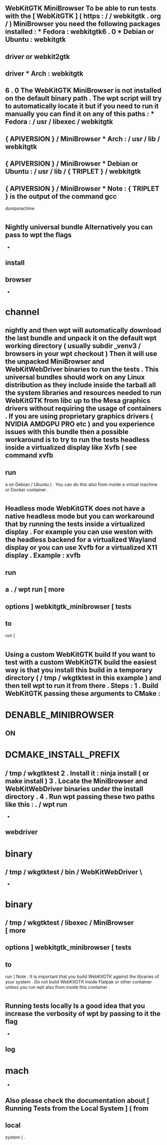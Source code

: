 #
WebKitGTK
MiniBrowser
To
be
able
to
run
tests
with
the
[
WebKitGTK
]
(
https
:
/
/
webkitgtk
.
org
/
)
MiniBrowser
you
need
the
following
packages
installed
:
*
Fedora
:
webkitgtk6
.
0
*
Debian
or
Ubuntu
:
webkitgtk
-
driver
or
webkit2gtk
-
driver
*
Arch
:
webkitgtk
-
6
.
0
The
WebKitGTK
MiniBrowser
is
not
installed
on
the
default
binary
path
.
The
wpt
script
will
try
to
automatically
locate
it
but
if
you
need
to
run
it
manually
you
can
find
it
on
any
of
this
paths
:
*
Fedora
:
/
usr
/
libexec
/
webkitgtk
-
{
APIVERSION
}
/
MiniBrowser
*
Arch
:
/
usr
/
lib
/
webkitgtk
-
{
APIVERSION
}
/
MiniBrowser
*
Debian
or
Ubuntu
:
/
usr
/
lib
/
{
TRIPLET
}
/
webkitgtk
-
{
APIVERSION
}
/
MiniBrowser
*
Note
:
{
TRIPLET
}
is
the
output
of
the
command
gcc
-
dumpmachine
#
Nightly
universal
bundle
Alternatively
you
can
pass
to
wpt
the
flags
-
-
install
-
browser
-
-
channel
=
nightly
and
then
wpt
will
automatically
download
the
last
bundle
and
unpack
it
on
the
default
wpt
working
directory
(
usually
subdir
_venv3
/
browsers
in
your
wpt
checkout
)
Then
it
will
use
the
unpacked
MiniBrowser
and
WebKitWebDriver
binaries
to
run
the
tests
.
This
universal
bundles
should
work
on
any
Linux
distribution
as
they
include
inside
the
tarball
all
the
system
libraries
and
resources
needed
to
run
WebKitGTK
from
libc
up
to
the
Mesa
graphics
drivers
without
requiring
the
usage
of
containers
.
If
you
are
using
proprietary
graphics
drivers
(
NVIDIA
AMDGPU
PRO
etc
)
and
you
experience
issues
with
this
bundle
then
a
possible
workaround
is
to
try
to
run
the
tests
headless
inside
a
virtualized
display
like
Xvfb
(
see
command
xvfb
-
run
-
a
on
Debian
/
Ubuntu
)
.
You
can
do
this
also
from
inside
a
virtual
machine
or
Docker
container
.
#
Headless
mode
WebKitGTK
does
not
have
a
native
headless
mode
but
you
can
workaround
that
by
running
the
tests
inside
a
virtualized
display
.
For
example
you
can
use
weston
with
the
headless
backend
for
a
virtualized
Wayland
display
or
you
can
use
Xvfb
for
a
virtualized
X11
display
.
Example
:
xvfb
-
run
-
a
.
/
wpt
run
[
more
-
options
]
webkitgtk_minibrowser
[
tests
-
to
-
run
]
#
Using
a
custom
WebKitGTK
build
If
you
want
to
test
with
a
custom
WebKitGTK
build
the
easiest
way
is
that
you
install
this
build
in
a
temporary
directory
(
/
tmp
/
wkgtktest
in
this
example
)
and
then
tell
wpt
to
run
it
from
there
.
Steps
:
1
.
Build
WebKitGTK
passing
these
arguments
to
CMake
:
-
DENABLE_MINIBROWSER
=
ON
-
DCMAKE_INSTALL_PREFIX
=
/
tmp
/
wkgtktest
2
.
Install
it
:
ninja
install
(
or
make
install
)
3
.
Locate
the
MiniBrowser
and
WebKitWebDriver
binaries
under
the
install
directory
.
4
.
Run
wpt
passing
these
two
paths
like
this
:
.
/
wpt
run
-
-
webdriver
-
binary
=
/
tmp
/
wkgtktest
/
bin
/
WebKitWebDriver
\
-
-
binary
=
/
tmp
/
wkgtktest
/
libexec
/
MiniBrowser
\
[
more
-
options
]
webkitgtk_minibrowser
[
tests
-
to
-
run
]
Note
:
It
is
important
that
you
build
WebKitGTK
against
the
libraries
of
your
system
.
Do
not
build
WebKitGTK
inside
Flatpak
or
other
container
unless
you
run
wpt
also
from
inside
this
container
.
#
Running
tests
locally
Is
a
good
idea
that
you
increase
the
verbosity
of
wpt
by
passing
to
it
the
flag
-
-
log
-
mach
=
-
Also
please
check
the
documentation
about
[
Running
Tests
from
the
Local
System
]
(
from
-
local
-
system
)
.
